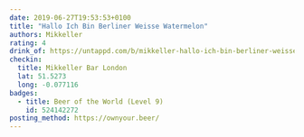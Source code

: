 ```yaml
---
date: 2019-06-27T19:53:53+0100
title: "Hallo Ich Bin Berliner Weisse Watermelon"
authors: Mikkeller
rating: 4
drink_of: https://untappd.com/b/mikkeller-hallo-ich-bin-berliner-weisse-watermelon/2257688
checkin:
  title: Mikkeller Bar London
  lat: 51.5273
  long: -0.077116
badges:
  - title: Beer of the World (Level 9)
    id: 524142272
posting_method: https://ownyour.beer/
---
```

